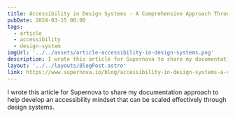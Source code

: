 ```yaml
---
title: Accessibility in Design Systems - A Comprehensive Approach Through Documentation and Assets
pubDate: 2024-03-15 00:00
tags:
  - article
  - accessibility
  - design-system
imgUrl: '../../assets/article-accessibility-in-design-systems.png'
description: I wrote this article for Supernova to share my documentation approach to help develop an accessibility mindset that can be scaled effectively through design systems.
layout: '../../layouts/BlogPost.astro'
link: https://www.supernova.io/blog/accessibility-in-design-systems-a-comprehensive-approach-through-documentation-and-assets
---
```


I wrote this article for Supernova to share my documentation approach to help develop an accessibility mindset that can be scaled effectively through design systems.
